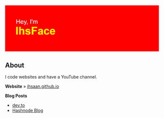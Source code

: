 ![Hey, I'm IhsFace](header.png)

## About
I code websites and have a YouTube channel.

**Website** » [ihsaan.github.io](https://ihsaan.github.io)

**Blog Posts**
* [dev.to](https://dev.to/ihsface/best-tools-for-web-development-5aoc)
* [Hashnode Blog](https://blog.ihsaan.ml/best-tools-for-web-development)
